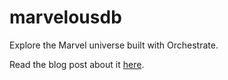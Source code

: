 marvelousdb
===========

Explore the Marvel universe built with Orchestrate.

Read the blog post about it [here](http://orchestrate.io/blog/2014/04/08/explore-the-marvel-universe-with-orchestrate/).
